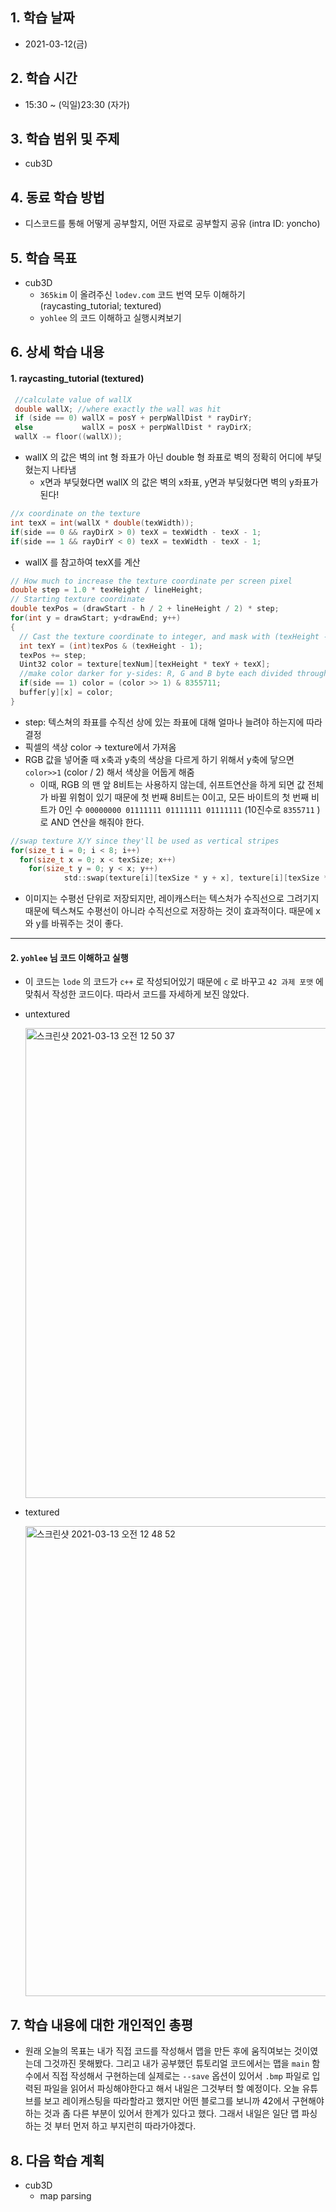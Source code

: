 

## 1. 학습 날짜

* 2021-03-12(금)



## 2. 학습 시간

* 15:30 ~ (익일)23:30 (자가)



## 3. 학습 범위 및 주제

* cub3D



## 4. 동료 학습 방법

* 디스코드를 통해 어떻게 공부할지, 어떤 자료로 공부할지 공유 (intra ID: yoncho)



## 5. 학습 목표

* cub3D
  * `365kim` 이 올려주신 `lodev.com` 코드 번역 모두 이해하기 (raycasting_tutorial; textured)
  * `yohlee` 의 코드 이해하고 실행시켜보기



## 6. 상세 학습 내용

#### 1. raycasting_tutorial (textured)

```c
 //calculate value of wallX
 double wallX; //where exactly the wall was hit
 if (side == 0) wallX = posY + perpWallDist * rayDirY;
 else           wallX = posX + perpWallDist * rayDirX;
 wallX -= floor((wallX));

```

* wallX 의 값은 벽의 int 형 좌표가 아닌 double 형 좌표로 벽의 정확히 어디에 부딪혔는지 나타냄
  * x면과 부딪혔다면 wallX 의 값은 벽의 x좌표, y면과 부딪혔다면 벽의 y좌표가 된다!



```c
//x coordinate on the texture
int texX = int(wallX * double(texWidth));
if(side == 0 && rayDirX > 0) texX = texWidth - texX - 1;
if(side == 1 && rayDirY < 0) texX = texWidth - texX - 1;
```

* wallX 를 참고하여 texX를 계산



```c
// How much to increase the texture coordinate per screen pixel
double step = 1.0 * texHeight / lineHeight;
// Starting texture coordinate
double texPos = (drawStart - h / 2 + lineHeight / 2) * step;
for(int y = drawStart; y<drawEnd; y++)
{
  // Cast the texture coordinate to integer, and mask with (texHeight - 1) in case of overflow
  int texY = (int)texPos & (texHeight - 1);
  texPos += step;
  Uint32 color = texture[texNum][texHeight * texY + texX];
  //make color darker for y-sides: R, G and B byte each divided through two with a "shift" and an "and"
  if(side == 1) color = (color >> 1) & 8355711;
  buffer[y][x] = color;
}
```

* step: 텍스쳐의 좌표를 수직선 상에 있는 좌표에 대해 얼마나 늘려야 하는지에 따라 결정
* 픽셀의 색상 color -> texture에서 가져옴
* RGB 값을 넣어줄 때 x축과 y축의 색상을 다르게 하기 위해서 y축에 닿으면 `color>>1` (color / 2) 해서 색상을 어둡게 해줌
  * 이때, RGB 의 맨 앞 8비트는 사용하지 않는데, 쉬프트연산을 하게 되면 값 전체가 바뀔 위험이 있기 때문에 첫 번째 8비트는 0이고, 모든 바이트의 첫 번째 비트가 0인 수 `00000000 01111111 01111111 01111111` (10진수로 `8355711` ) 로 AND 연산을 해줘야 한다. 



```c
//swap texture X/Y since they'll be used as vertical stripes
for(size_t i = 0; i < 8; i++)
  for(size_t x = 0; x < texSize; x++)
    for(size_t y = 0; y < x; y++)
			std::swap(texture[i][texSize * y + x], texture[i][texSize * x + y]);
```

* 이미지는 수평선 단위로 저장되지만, 레이캐스터는 텍스처가 수직선으로 그려기지 때문에 텍스쳐도 수평선이 아니라 수직선으로 저장하는 것이 효과적이다. 때문에 x와 y를 바꿔주는 것이 좋다.



<hr>

#### 2. `yohlee` 님 코드 이해하고 실행

* 이 코드는 `lode` 의 코드가 `c++` 로 작성되어있기 때문에 `c` 로 바꾸고 `42 과제 포맷` 에 맞춰서 작성한 코드이다. 따라서 코드를 자세하게 보진 않았다.

* untextured

  <img width="752" alt="스크린샷 2021-03-13 오전 12 50 37" src="https://user-images.githubusercontent.com/55546817/110964079-242a0a00-8396-11eb-9786-aa5160ffaeb0.png">

* textured

  <img width="752" alt="스크린샷 2021-03-13 오전 12 48 52" src="https://user-images.githubusercontent.com/55546817/110963913-fb097980-8395-11eb-9ae7-f18cc0b825b3.png">



## 7. 학습 내용에 대한 개인적인 총평

* 원래 오늘의 목표는 내가 직접 코드를 작성해서 맵을 만든 후에 움직여보는 것이였는데 그것까진 못해봤다. 그리고 내가 공부했던 튜토리얼 코드에서는 맵을 `main` 함수에서 직접 작성해서 구현하는데 실제로는 `--save` 옵션이 있어서 `.bmp` 파일로 입력된 파일을 읽어서 파싱해야한다고 해서 내일은 그것부터 할 예정이다. 오늘 유튜브를 보고 레이캐스팅을 따라할라고 했지만 어떤 블로그를 보니까 42에서 구현해야 하는 것과 좀 다른 부분이 있어서 한계가 있다고 했다. 그래서 내일은 일단 맵 파싱하는 것 부터 먼저 하고 부지런히 따라가야겠다.



## 8. 다음 학습 계획

* cub3D 
  * map parsing


